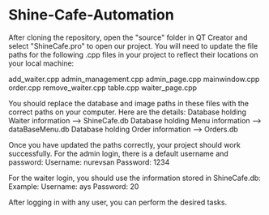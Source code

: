 # Shine-Cafe-Automation
After cloning the repository, open the "source" folder in QT Creator and select "ShineCafe.pro" to open our project. You will need to update the file paths for the following .cpp files in your project to reflect their locations on your local machine:

add_waiter.cpp
admin_management.cpp
admin_page.cpp
mainwindow.cpp
order.cpp
remove_waiter.cpp
table.cpp
waiter_page.cpp

You should replace the database and image paths in these files with the correct paths on your computer. Here are the details:
Database holding Waiter information --> ShineCafe.db
Database holding Menu information --> dataBaseMenu.db
Database holding Order information --> Orders.db

Once you have updated the paths correctly, your project should work successfully. For the admin login, there is a default username and password:
Username: nurevsan
Password: 1234

For the waiter login, you should use the information stored in ShineCafe.db:
Example:
Username: ays
Password: 20

After logging in with any user, you can perform the desired tasks.
